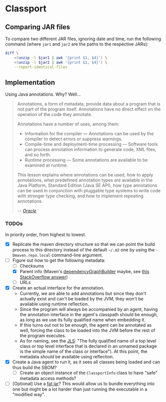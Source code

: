 # Classport

## Comparing JAR files

To compare two different JAR files, ignoring date and time, run the following
command (where `jar1` and `jar2` are the paths to the respective JARs):

```sh
diff \
    <(unzip -l $jar1 | awk '{print $1, $4}') \
    <(unzip -l $jar2 | awk '{print $1, $4}') \
    --report-identical-files
```

## Implementation

Using Java annotations. Why? Well...

> Annotations, a form of metadata, provide data about a program that is not part
> of the program itself. Annotations have no direct effect on the operation of
> the code they annotate.
>
> Annotations have a number of uses, among them:
>
> - Information for the compiler — Annotations can be used by the compiler to
  > detect errors or suppress warnings.
> - Compile-time and deployment-time processing — Software tools can process
  > annotation information to generate code, XML files, and so forth.
> - Runtime processing — Some annotations are available to be examined at
  > runtime.
>
> This lesson explains where annotations can be used, how to apply annotations,
> what predefined annotation types are available in the Java Platform, Standard
> Edition (Java SE API), how type annotations can be used in conjunction with
> pluggable type systems to write code with stronger type checking, and how to
> implement repeating annotations.
>
> -- <cite>
> [Oracle](https://docs.oracle.com/javase/tutorial/java/annotations/)</cite>

### TODOs

In priority order, from highest to lowest.

- [x] Replicate the maven directory structure so that we can point the build
      process to this directory instead of the default `~/.m2` one by using the
      `-Dmaven.repo.local` command-line argument.
- [ ] Figure out how to get the following metadata:
  - [ ] Checksums
  - [x] Parent info (Maven's
        [dependencyGraphBuilder](https://github.com/apache/maven-dependency-plugin/blob/c9e488ba11516aa5b4be22fedd5b109ab11fa32c/src/main/java/org/apache/maven/plugins/dependency/tree/TreeMojo.java#L239)
        maybe, see
        [this StackOverflow answer](https://stackoverflow.com/a/35380442))
  - [ ] URLs
- [x] Create an actual interface for the annotation.
  - Currently, we are able to add annotations but since they don't actually
    exist and can't be loaded by the JVM, they won't be available using runtime
    reflection.
  - Since the program will always be accompanied by an agent, having the
    annotation interface in the agent's classpath should be enough, as long as
    we use its fully qualified name when embedding it.
  - If this turns out not to be enough, the agent can be annotated as well,
    forcing the class to be loaded into the JVM before the rest of the program
    executes.
  - As for naming, see the
    [JLS](https://docs.oracle.com/javase/specs/jls/se21/html/jls-6.html#jls-6.7):
    "The fully qualified name of a top level class or top level interface that
    is declared in an unnamed package is the simple name of the class or
    interface"). At this point, the metadata _should_ be available using
    reflection.
- [x] Create a Java agent to run it, as it sees all classes being loaded and can
      thus build the SBOM?
  - [ ] Create an object instance of the `ClassportInfo` class to have "safe"
        metadata access methods?
- [ ] [Optional] Use a
      [fat jar](https://stackoverflow.com/questions/19150811/what-is-a-fat-jar)?
      This would allow us to bundle everything into one but might be a lot
      harder than just running the executable in a "modified way".
